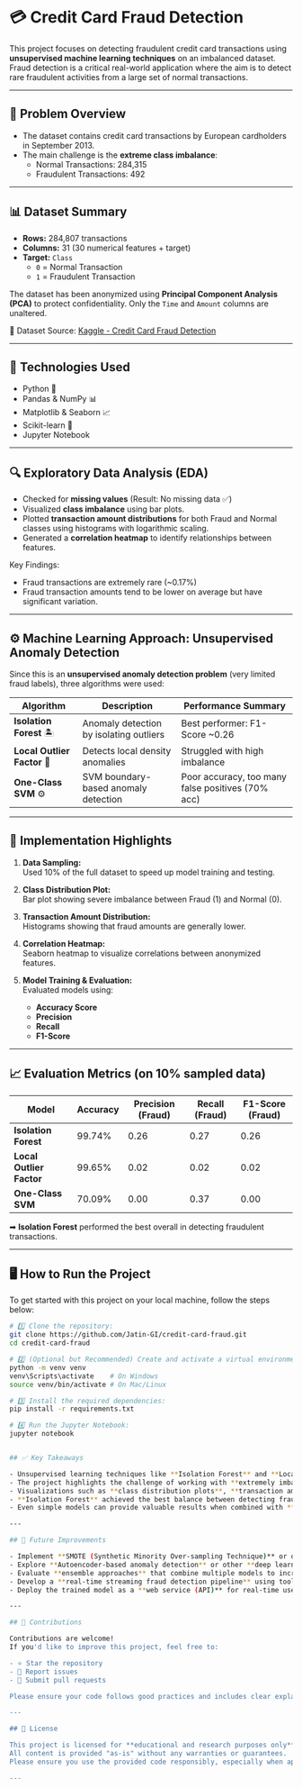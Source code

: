 # 💳 Credit Card Fraud Detection

This project focuses on detecting fraudulent credit card transactions using **unsupervised machine learning techniques** on an imbalanced dataset. Fraud detection is a critical real-world application where the aim is to detect rare fraudulent activities from a large set of normal transactions.

---

## 📌 Problem Overview

- The dataset contains credit card transactions by European cardholders in September 2013.
- The main challenge is the **extreme class imbalance**:
  - Normal Transactions: 284,315
  - Fraudulent Transactions: 492

---

## 📊 Dataset Summary

- **Rows:** 284,807 transactions
- **Columns:** 31 (30 numerical features + target)
- **Target:** `Class`  
  - `0` = Normal Transaction  
  - `1` = Fraudulent Transaction

The dataset has been anonymized using **Principal Component Analysis (PCA)** to protect confidentiality. Only the `Time` and `Amount` columns are unaltered.

📂 Dataset Source: [Kaggle - Credit Card Fraud Detection](https://www.kaggle.com/datasets/mlg-ulb/creditcardfraud)

---

## 🚀 Technologies Used

- Python 🐍
- Pandas & NumPy 📊
- Matplotlib & Seaborn 📈
- Scikit-learn 🤖
- Jupyter Notebook

---

## 🔍 Exploratory Data Analysis (EDA)

- Checked for **missing values** (Result: No missing data ✅)
- Visualized **class imbalance** using bar plots.
- Plotted **transaction amount distributions** for both Fraud and Normal classes using histograms with logarithmic scaling.
- Generated a **correlation heatmap** to identify relationships between features.

Key Findings:
- Fraud transactions are extremely rare (~0.17%)
- Fraud transaction amounts tend to be lower on average but have significant variation.

---

## ⚙ Machine Learning Approach: Unsupervised Anomaly Detection

Since this is an **unsupervised anomaly detection problem** (very limited fraud labels), three algorithms were used:

| Algorithm              | Description                              | Performance Summary                               |
|------------------------|------------------------------------------|--------------------------------------------------|
| **Isolation Forest** 🏝  | Anomaly detection by isolating outliers  | Best performer: F1-Score ~0.26                    |
| **Local Outlier Factor** 🌳 | Detects local density anomalies          | Struggled with high imbalance                     |
| **One-Class SVM** ⚙     | SVM boundary-based anomaly detection      | Poor accuracy, too many false positives (70% acc) |

---

## 📝 Implementation Highlights

1. **Data Sampling:**  
   Used 10% of the full dataset to speed up model training and testing.

2. **Class Distribution Plot:**  
   Bar plot showing severe imbalance between Fraud (1) and Normal (0).

3. **Transaction Amount Distribution:**  
   Histograms showing that fraud amounts are generally lower.

4. **Correlation Heatmap:**  
   Seaborn heatmap to visualize correlations between anonymized features.

5. **Model Training & Evaluation:**  
   Evaluated models using:
   - **Accuracy Score**
   - **Precision**
   - **Recall**
   - **F1-Score**

---

## 📈 Evaluation Metrics (on 10% sampled data)

| Model                   | Accuracy | Precision (Fraud) | Recall (Fraud) | F1-Score (Fraud) |
|-------------------------|----------|-------------------|----------------|------------------|
| **Isolation Forest**     | 99.74%   | 0.26              | 0.27           | 0.26             |
| **Local Outlier Factor** | 99.65%   | 0.02              | 0.02           | 0.02             |
| **One-Class SVM**        | 70.09%   | 0.00              | 0.37           | 0.00             |

➡ **Isolation Forest** performed the best overall in detecting fraudulent transactions.

---

## 🖥 How to Run the Project

To get started with this project on your local machine, follow the steps below:

```bash
# 1️⃣ Clone the repository:
git clone https://github.com/Jatin-GI/credit-card-fraud.git
cd credit-card-fraud

# 2️⃣ (Optional but Recommended) Create and activate a virtual environment:
python -m venv venv
venv\Scripts\activate    # On Windows
source venv/bin/activate # On Mac/Linux

# 3️⃣ Install the required dependencies:
pip install -r requirements.txt

# 4️⃣ Run the Jupyter Notebook:
jupyter notebook


## ✅ Key Takeaways

- Unsupervised learning techniques like **Isolation Forest** and **Local Outlier Factor** are effective when labeled fraud data is scarce.
- The project highlights the challenge of working with **extremely imbalanced datasets**, a common scenario in real-world fraud detection.
- Visualizations such as **class distribution plots**, **transaction amount histograms**, and **correlation heatmaps** help in better understanding the underlying data patterns.
- **Isolation Forest** achieved the best balance between detecting fraud and minimizing false alarms.
- Even simple models can provide valuable results when combined with **good exploratory data analysis** and **careful evaluation**.

---

## 🚀 Future Improvements

- Implement **SMOTE (Synthetic Minority Over-sampling Technique)** or other **resampling methods** to better handle class imbalance.
- Explore **Autoencoder-based anomaly detection** or other **deep learning techniques** for improved detection accuracy.
- Evaluate **ensemble approaches** that combine multiple models to increase robustness.
- Develop a **real-time streaming fraud detection pipeline** using tools like Apache Kafka or Spark Streaming.
- Deploy the trained model as a **web service (API)** for real-time use cases.

---

## 🤝 Contributions

Contributions are welcome!  
If you'd like to improve this project, feel free to:

- ⭐ Star the repository
- 🐛 Report issues
- 🔀 Submit pull requests

Please ensure your code follows good practices and includes clear explanations and documentation.

---

## 📜 License

This project is licensed for **educational and research purposes only**.  
All content is provided "as-is" without any warranties or guarantees.  
Please ensure you use the provided code responsibly, especially when applying it to real-world financial or sensitive data scenarios.

---
    
